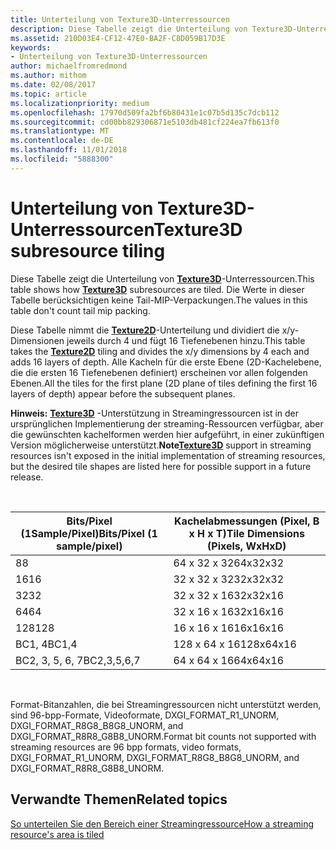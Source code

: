 ```yaml
---
title: Unterteilung von Texture3D-Unterressourcen
description: Diese Tabelle zeigt die Unterteilung von Texture3D-Unterressourcen.
ms.assetid: 210D03E4-CF12-47E0-BA2F-C8D059B17D3E
keywords:
- Unterteilung von Texture3D-Unterressourcen
author: michaelfromredmond
ms.author: mithom
ms.date: 02/08/2017
ms.topic: article
ms.localizationpriority: medium
ms.openlocfilehash: 17970d509fa2bf6b80431e1c07b5d135c7dcb112
ms.sourcegitcommit: cd00bb829306871e5103db481cf224ea7fb613f0
ms.translationtype: MT
ms.contentlocale: de-DE
ms.lasthandoff: 11/01/2018
ms.locfileid: "5888300"
---
```

# <a name="texture3d-subresource-tiling"></a><span data-ttu-id="72381-104">Unterteilung von Texture3D-Unterressourcen</span><span class="sxs-lookup"><span data-stu-id="72381-104">Texture3D subresource tiling</span></span>


<span data-ttu-id="72381-105">Diese Tabelle zeigt die Unterteilung von [**Texture3D**](https://msdn.microsoft.com/library/windows/desktop/ff471562)-Unterressourcen.</span><span class="sxs-lookup"><span data-stu-id="72381-105">This table shows how [**Texture3D**](https://msdn.microsoft.com/library/windows/desktop/ff471562) subresources are tiled.</span></span> <span data-ttu-id="72381-106">Die Werte in dieser Tabelle berücksichtigen keine Tail-MIP-Verpackungen.</span><span class="sxs-lookup"><span data-stu-id="72381-106">The values in this table don't count tail mip packing.</span></span>

<span data-ttu-id="72381-107">Diese Tabelle nimmt die [**Texture2D**](https://msdn.microsoft.com/library/windows/desktop/ff471525)-Unterteilung und dividiert die x/y-Dimensionen jeweils durch 4 und fügt 16 Tiefenebenen hinzu.</span><span class="sxs-lookup"><span data-stu-id="72381-107">This table takes the [**Texture2D**](https://msdn.microsoft.com/library/windows/desktop/ff471525) tiling and divides the x/y dimensions by 4 each and adds 16 layers of depth.</span></span> <span data-ttu-id="72381-108">Alle Kacheln für die erste Ebene (2D-Kachelebene, die die ersten 16 Tiefenebenen definiert) erscheinen vor allen folgenden Ebenen.</span><span class="sxs-lookup"><span data-stu-id="72381-108">All the tiles for the first plane (2D plane of tiles defining the first 16 layers of depth) appear before the subsequent planes.</span></span>

<span data-ttu-id="72381-109">**Hinweis:** [**Texture3D**](https://msdn.microsoft.com/library/windows/desktop/ff471562) -Unterstützung in Streamingressourcen ist in der ursprünglichen Implementierung der streaming-Ressourcen verfügbar, aber die gewünschten kachelformen werden hier aufgeführt, in einer zukünftigen Version möglicherweise unterstützt.</span><span class="sxs-lookup"><span data-stu-id="72381-109">**Note**[**Texture3D**](https://msdn.microsoft.com/library/windows/desktop/ff471562) support in streaming resources isn't exposed in the initial implementation of streaming resources, but the desired tile shapes are listed here for possible support in a future release.</span></span>

 

| <span data-ttu-id="72381-110">Bits/Pixel (1Sample/Pixel)</span><span class="sxs-lookup"><span data-stu-id="72381-110">Bits/Pixel (1 sample/pixel)</span></span> | <span data-ttu-id="72381-111">Kachelabmessungen (Pixel, B x H x T)</span><span class="sxs-lookup"><span data-stu-id="72381-111">Tile Dimensions (Pixels, WxHxD)</span></span> |
|-----------------------------|---------------------------------|
| <span data-ttu-id="72381-112">8</span><span class="sxs-lookup"><span data-stu-id="72381-112">8</span></span>                           | <span data-ttu-id="72381-113">64 x 32 x 32</span><span class="sxs-lookup"><span data-stu-id="72381-113">64x32x32</span></span>                        |
| <span data-ttu-id="72381-114">16</span><span class="sxs-lookup"><span data-stu-id="72381-114">16</span></span>                          | <span data-ttu-id="72381-115">32 x 32 x 32</span><span class="sxs-lookup"><span data-stu-id="72381-115">32x32x32</span></span>                        |
| <span data-ttu-id="72381-116">32</span><span class="sxs-lookup"><span data-stu-id="72381-116">32</span></span>                          | <span data-ttu-id="72381-117">32 x 32 x 16</span><span class="sxs-lookup"><span data-stu-id="72381-117">32x32x16</span></span>                        |
| <span data-ttu-id="72381-118">64</span><span class="sxs-lookup"><span data-stu-id="72381-118">64</span></span>                          | <span data-ttu-id="72381-119">32 x 16 x 16</span><span class="sxs-lookup"><span data-stu-id="72381-119">32x16x16</span></span>                        |
| <span data-ttu-id="72381-120">128</span><span class="sxs-lookup"><span data-stu-id="72381-120">128</span></span>                         | <span data-ttu-id="72381-121">16 x 16 x 16</span><span class="sxs-lookup"><span data-stu-id="72381-121">16x16x16</span></span>                        |
| <span data-ttu-id="72381-122">BC1, 4</span><span class="sxs-lookup"><span data-stu-id="72381-122">BC1,4</span></span>                       | <span data-ttu-id="72381-123">128 x 64 x 16</span><span class="sxs-lookup"><span data-stu-id="72381-123">128x64x16</span></span>                       |
| <span data-ttu-id="72381-124">BC2, 3, 5, 6, 7</span><span class="sxs-lookup"><span data-stu-id="72381-124">BC2,3,5,6,7</span></span>                 | <span data-ttu-id="72381-125">64 x 64 x 16</span><span class="sxs-lookup"><span data-stu-id="72381-125">64x64x16</span></span>                        |

 

<span data-ttu-id="72381-126">Format-Bitanzahlen, die bei Streamingressourcen nicht unterstützt werden, sind 96-bpp-Formate, Videoformate, DXGI\_FORMAT\_R1\_UNORM, DXGI\_FORMAT\_R8G8\_B8G8\_UNORM, and DXGI\_FORMAT\_R8R8\_G8B8\_UNORM.</span><span class="sxs-lookup"><span data-stu-id="72381-126">Format bit counts not supported with streaming resources are 96 bpp formats, video formats, DXGI\_FORMAT\_R1\_UNORM, DXGI\_FORMAT\_R8G8\_B8G8\_UNORM, and DXGI\_FORMAT\_R8R8\_G8B8\_UNORM.</span></span>

## <a name="span-idrelated-topicsspanrelated-topics"></a><span data-ttu-id="72381-127"><span id="related-topics"></span>Verwandte Themen</span><span class="sxs-lookup"><span data-stu-id="72381-127"><span id="related-topics"></span>Related topics</span></span>


[<span data-ttu-id="72381-128">So unterteilen Sie den Bereich einer Streamingressource</span><span class="sxs-lookup"><span data-stu-id="72381-128">How a streaming resource's area is tiled</span></span>](how-a-streaming-resource-s-area-is-tiled.md)

 

 




